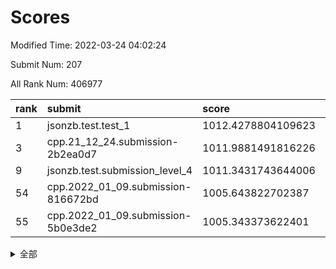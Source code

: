 # Scores

Modified Time: 2022-03-24 04:02:24

Submit Num: 207

All Rank Num: 406977

| rank |               submit               |       score        |       sigma        | pk_num |
| :--- | :--------------------------------- | :----------------- | :----------------- | :----- |
| 1    | jsonzb.test.test_1                 | 1012.4278804109623 | 0.8016774665246255 | 7867   |
| 3    | cpp.21_12_24.submission-2b2ea0d7   | 1011.9881491816226 | 0.790614194355078  | 7866   |
| 9    | jsonzb.test.submission_level_4     | 1011.3431743644006 | 0.7755031887073874 | 7860   |
| 54   | cpp.2022_01_09.submission-816672bd | 1005.643822702387  | 0.7238577336633901 | 7865   |
| 55   | cpp.2022_01_09.submission-5b0e3de2 | 1005.343373622401  | 0.7259276728928779 | 7866   |


<details>
<summary>全部</summary>

| rank |                 submit                 |       score        |       sigma        | pk_num |
| :--- | :------------------------------------- | :----------------- | :----------------- | :----- |
| 1    | jsonzb.test.test_1                     | 1012.4278804109623 | 0.8016774665246255 | 7867   |
| 2    | gobigger.level_3.submission_level_3_15 | 1012.21112539205   | 0.7953068654205178 | 7866   |
| 3    | cpp.21_12_24.submission-2b2ea0d7       | 1011.9881491816226 | 0.790614194355078  | 7866   |
| 4    | gobigger.level_3.submission_level_3_47 | 1011.6870332654554 | 0.781998453632509  | 7866   |
| 5    | gobigger.level_3.submission_level_3_33 | 1011.5930392970319 | 0.769640367873139  | 7867   |
| 6    | gobigger.level_3.submission_level_3_38 | 1011.5221590838286 | 0.7770260138751954 | 7867   |
| 7    | gobigger.level_3.submission_level_3_21 | 1011.3561156248062 | 0.7647786075405999 | 7866   |
| 8    | gobigger.level_3.submission_level_3_25 | 1011.3493640724042 | 0.7903864281347504 | 7866   |
| 9    | jsonzb.test.submission_level_4         | 1011.3431743644006 | 0.7755031887073874 | 7860   |
| 10   | gobigger.level_3.submission_level_3_22 | 1011.3117427169423 | 0.7706801869649514 | 7867   |
| 11   | gobigger.level_3.submission_level_3_28 | 1011.1705983807318 | 0.7535388204264197 | 7865   |
| 12   | gobigger.level_3.submission_level_3_26 | 1011.0824772593323 | 0.7626570813190094 | 7867   |
| 13   | gobigger.level_3.submission_level_3_36 | 1010.9108432064792 | 0.7600156089617797 | 7865   |
| 14   | gobigger.level_3.submission_level_3_1  | 1010.8866844628988 | 0.7750505376944272 | 7863   |
| 15   | gobigger.level_3.submission_level_3_0  | 1010.807605756873  | 0.7773986012046608 | 7866   |
| 16   | gobigger.level_3.submission_level_3_12 | 1010.666798374664  | 0.7548577344784663 | 7866   |
| 17   | gobigger.level_3.submission_level_3_2  | 1010.652403075316  | 0.7418196821583763 | 7865   |
| 18   | gobigger.level_3.submission_level_3_49 | 1010.530993186595  | 0.7548946070563113 | 7863   |
| 19   | gobigger.level_3.submission_level_3_11 | 1010.3923641361552 | 0.7523045085719655 | 7866   |
| 20   | gobigger.level_3.submission_level_3_24 | 1010.2991069012344 | 0.7451177029350289 | 7864   |
| 21   | gobigger.level_3.submission_level_3_27 | 1010.2190281405635 | 0.7677228645232387 | 7866   |
| 22   | gobigger.level_3.submission_level_3_20 | 1010.1880556852686 | 0.7573200851337512 | 7861   |
| 23   | gobigger.level_3.submission_level_3_13 | 1010.1359466636611 | 0.7556388886714073 | 7867   |
| 24   | gobigger.level_3.submission_level_3_42 | 1010.1281979014324 | 0.7445857961799227 | 7859   |
| 25   | gobigger.level_3.submission_level_3_19 | 1009.9220489482045 | 0.752020610095254  | 7860   |
| 26   | gobigger.level_3.submission_level_3_8  | 1009.8103783227559 | 0.7462438298275702 | 7867   |
| 27   | gobigger.level_3.submission_level_3_5  | 1009.731058001141  | 0.7405731996537134 | 7866   |
| 28   | gobigger.level_3.submission_level_3_29 | 1009.7080622864602 | 0.758563191989548  | 7868   |
| 29   | gobigger.level_3.submission_level_3_43 | 1009.6622394872209 | 0.7537940168942163 | 7866   |
| 30   | gobigger.level_3.submission_level_3_48 | 1009.6441875106757 | 0.7584522132499154 | 7865   |
| 31   | gobigger.level_3.submission_level_3_45 | 1009.5374920217243 | 0.7465896555725761 | 7862   |
| 32   | gobigger.level_3.submission_level_3_17 | 1009.5127965550697 | 0.7469605950599342 | 7868   |
| 33   | gobigger.level_3.submission_level_3_14 | 1009.5028794369665 | 0.7583925497948558 | 7859   |
| 34   | gobigger.level_3.submission_level_3_46 | 1009.4522331945661 | 0.7538601585745637 | 7863   |
| 35   | gobigger.level_3.submission_level_3_44 | 1009.4420894732885 | 0.7618642852418456 | 7863   |
| 36   | gobigger.level_3.submission_level_3_34 | 1009.4216700336649 | 0.73856811967681   | 7863   |
| 37   | gobigger.level_3.submission_level_3_18 | 1009.3917019562158 | 0.7511898128497951 | 7858   |
| 38   | gobigger.level_3.submission_level_3_23 | 1009.350636280716  | 0.740555933881837  | 7866   |
| 39   | gobigger.level_3.submission_level_3_4  | 1009.2860295421655 | 0.7583271960906138 | 7869   |
| 40   | gobigger.level_3.submission_level_3_41 | 1009.2312346605593 | 0.7772210551621381 | 7865   |
| 41   | gobigger.level_3.submission_level_3_9  | 1009.1725503523015 | 0.7461012221358344 | 7866   |
| 42   | gobigger.level_3.submission_level_3_6  | 1009.1677571163223 | 0.7522827293369454 | 7866   |
| 43   | gobigger.level_3.submission_level_3_35 | 1009.037913389901  | 0.7312319838163115 | 7869   |
| 44   | gobigger.level_3.submission_level_3_37 | 1009.0352652984351 | 0.7339371912460968 | 7868   |
| 45   | gobigger.level_3.submission_level_3_40 | 1008.8579345596753 | 0.7466334533350143 | 7864   |
| 46   | gobigger.level_3.submission_level_3_39 | 1008.8525419761202 | 0.7274895345066886 | 7866   |
| 47   | gobigger.level_3.submission_level_3_3  | 1008.7929484775806 | 0.7279964976312158 | 7856   |
| 48   | gobigger.level_3.submission_level_3_16 | 1008.7757998571602 | 0.7429583329928799 | 7865   |
| 49   | gobigger.level_3.submission_level_3_7  | 1008.52707404263   | 0.7584734011615875 | 7862   |
| 50   | gobigger.level_3.submission_level_3_10 | 1008.0103808999123 | 0.7351416159826946 | 7868   |
| 51   | gobigger.level_3.submission_level_3_32 | 1007.8109156093408 | 0.7199288122010108 | 7866   |
| 52   | gobigger.level_3.submission_level_3_31 | 1007.4983172270175 | 0.7297154646429421 | 7862   |
| 53   | gobigger.level_3.submission_level_3_30 | 1007.3073866614677 | 0.7340114685105116 | 7866   |
| 54   | cpp.2022_01_09.submission-816672bd     | 1005.643822702387  | 0.7238577336633901 | 7865   |
| 55   | cpp.2022_01_09.submission-5b0e3de2     | 1005.343373622401  | 0.7259276728928779 | 7866   |
| 56   | gobigger.level_1.submission_level_1_14 | 1004.9385293834006 | 0.7295662924138583 | 7866   |
| 57   | gobigger.level_1.submission_level_1_3  | 1004.7206313932403 | 0.7091534578242877 | 7863   |
| 58   | gobigger.level_1.submission_level_1_29 | 1004.6586259316163 | 0.7153799215756862 | 7865   |
| 59   | gobigger.level_1.submission_level_1_20 | 1004.6379512064153 | 0.7170375381922425 | 7868   |
| 60   | gobigger.level_1.submission_level_1_11 | 1004.5071543382222 | 0.7187119418569872 | 7863   |
| 61   | gobigger.level_1.submission_level_1_16 | 1004.4758382465775 | 0.7126943462048314 | 7864   |
| 62   | gobigger.level_1.submission_level_1_1  | 1004.4180592128446 | 0.7218571577146309 | 7864   |
| 63   | gobigger.level_1.submission_level_1_49 | 1004.3266829449449 | 0.7152041156249568 | 7864   |
| 64   | gobigger.level_1.submission_level_1_24 | 1004.2123358951839 | 0.7236646295339404 | 7863   |
| 65   | gobigger.level_1.submission_level_1_10 | 1004.199724312989  | 0.7127729819665861 | 7865   |
| 66   | gobigger.level_1.submission_level_1_30 | 1004.1562607278798 | 0.7098269319527276 | 7864   |
| 67   | gobigger.level_1.submission_level_1_34 | 1004.113923169481  | 0.7094513573507428 | 7869   |
| 68   | gobigger.level_1.submission_level_1_22 | 1003.9692486781223 | 0.716882763715386  | 7862   |
| 69   | gobigger.level_1.submission_level_1_37 | 1003.9292946961327 | 0.720037117650858  | 7860   |
| 70   | gobigger.level_1.submission_level_1_48 | 1003.9268100408696 | 0.7252791780333606 | 7865   |
| 71   | gobigger.level_1.submission_level_1_41 | 1003.7759794852211 | 0.7118873771567352 | 7863   |
| 72   | gobigger.level_1.submission_level_1_47 | 1003.767638891837  | 0.7267923700646677 | 7858   |
| 73   | gobigger.level_1.submission_level_1_4  | 1003.7023822327365 | 0.7351678296516292 | 7864   |
| 74   | gobigger.level_1.submission_level_1_0  | 1003.6080264963231 | 0.7052832106660163 | 7866   |
| 75   | gobigger.level_1.submission_level_1_12 | 1003.588319636176  | 0.7096397374316019 | 7863   |
| 76   | gobigger.level_1.submission_level_1_5  | 1003.5672845120769 | 0.7249251080630708 | 7859   |
| 77   | gobigger.level_1.submission_level_1_18 | 1003.5623011750458 | 0.7000873396618414 | 7865   |
| 78   | gobigger.level_1.submission_level_1_19 | 1003.4866344573469 | 0.7207675702861642 | 7861   |
| 79   | gobigger.level_1.submission_level_1_31 | 1003.4813099277548 | 0.7003397747129847 | 7868   |
| 80   | gobigger.level_1.submission_level_1_23 | 1003.4508902167508 | 0.7118483775643584 | 7863   |
| 81   | gobigger.level_1.submission_level_1_13 | 1003.4238561204788 | 0.7174273098517884 | 7864   |
| 82   | gobigger.level_1.submission_level_1_6  | 1003.4183373080028 | 0.7089125111693934 | 7869   |
| 83   | gobigger.level_1.submission_level_1_42 | 1003.4104458251007 | 0.7169437009173302 | 7862   |
| 84   | gobigger.level_1.submission_level_1_2  | 1003.1536596128789 | 0.7207108728903969 | 7865   |
| 85   | gobigger.level_1.submission_level_1_44 | 1003.1141471284132 | 0.7145997220230342 | 7861   |
| 86   | gobigger.level_1.submission_level_1_8  | 1003.1052359585062 | 0.7234204825684009 | 7862   |
| 87   | gobigger.level_1.submission_level_1_40 | 1003.0582987771039 | 0.7163778024181761 | 7865   |
| 88   | gobigger.level_1.submission_level_1_38 | 1003.0057070895269 | 0.7220462336860777 | 7867   |
| 89   | gobigger.level_1.submission_level_1_32 | 1002.997637037598  | 0.7081846528905636 | 7866   |
| 90   | gobigger.level_1.submission_level_1_36 | 1002.9195736147049 | 0.7142761878301974 | 7862   |
| 91   | gobigger.level_1.submission_level_1_35 | 1002.8357885690616 | 0.7104071043580954 | 7866   |
| 92   | gobigger.level_1.submission_level_1_45 | 1002.828985910669  | 0.7226881203826105 | 7866   |
| 93   | gobigger.level_1.submission_level_1_43 | 1002.808760497105  | 0.7220674579559454 | 7860   |
| 94   | gobigger.level_1.submission_level_1_21 | 1002.6902457496979 | 0.7169075615872663 | 7865   |
| 95   | gobigger.level_1.submission_level_1_33 | 1002.5779709339986 | 0.7064782319234291 | 7863   |
| 96   | gobigger.level_1.submission_level_1_26 | 1002.5240331846661 | 0.7142565398035979 | 7865   |
| 97   | gobigger.level_1.submission_level_1_9  | 1002.4776473712634 | 0.7111800215769517 | 7864   |
| 98   | gobigger.level_1.submission_level_1_7  | 1002.4573737565742 | 0.7164360074186082 | 7860   |
| 99   | gobigger.level_1.submission_level_1_46 | 1002.4553723856669 | 0.7025387026928855 | 7862   |
| 100  | gobigger.level_1.submission_level_1_39 | 1002.3704301837383 | 0.7152730500988753 | 7858   |
| 101  | gobigger.level_1.submission_level_1_28 | 1002.3449392590295 | 0.7021090812519568 | 7868   |
| 102  | gobigger.level_1.submission_level_1_17 | 1002.2546533429652 | 0.7124947883798418 | 7861   |
| 103  | gobigger.level_1.submission_level_1_25 | 1002.2443335551986 | 0.7142654739649608 | 7865   |
| 104  | gobigger.level_1.submission_level_1_15 | 1002.2008463797224 | 0.7196086119780796 | 7860   |
| 105  | gobigger.level_1.submission_level_1_27 | 1002.0426358846387 | 0.7207939393504416 | 7869   |
| 106  | gobigger.random.submission_random_33   | 997.7445062500484  | 0.7009137929404575 | 7865   |
| 107  | gobigger.random.submission_random_0    | 997.0909717756722  | 0.7042631000393154 | 7864   |
| 108  | gobigger.random.submission_random_32   | 996.8585440220081  | 0.713777005176143  | 7862   |
| 109  | gobigger.random.submission_random_14   | 996.7396783282085  | 0.7241398689900185 | 7869   |
| 110  | gobigger.random.submission_random_20   | 996.6729639912065  | 0.709844471776836  | 7865   |
| 111  | gobigger.random.submission_random_26   | 996.6686757838797  | 0.7165647962319067 | 7863   |
| 112  | gobigger.random.submission_random_37   | 996.5779337961225  | 0.7040084575694562 | 7863   |
| 113  | gobigger.random.submission_random_6    | 996.4483001194392  | 0.7139207503091457 | 7863   |
| 114  | gobigger.random.submission_random_25   | 996.3284610646011  | 0.7109331491354481 | 7863   |
| 115  | gobigger.random.submission_random_40   | 996.3159299409186  | 0.7090224288283938 | 7866   |
| 116  | gobigger.random.submission_random_35   | 996.3051960412332  | 0.7040299221201431 | 7870   |
| 117  | gobigger.random.submission_random_2    | 996.2739447466795  | 0.7158041181235735 | 7863   |
| 118  | gobigger.random.submission_random_28   | 996.2502892195217  | 0.7083591008105585 | 7867   |
| 119  | gobigger.random.submission_random_49   | 996.190562272666   | 0.7117133229700624 | 7864   |
| 120  | gobigger.random.submission_random_44   | 996.1556633765374  | 0.7088458195007259 | 7868   |
| 121  | gobigger.random.submission_random_34   | 996.1407829861205  | 0.71103688028607   | 7866   |
| 122  | gobigger.random.submission_random_5    | 996.0924999979941  | 0.7197614311731696 | 7863   |
| 123  | gobigger.random.submission_random_43   | 996.0643107502502  | 0.7061669535431653 | 7867   |
| 124  | gobigger.random.submission_random_23   | 996.0599667551181  | 0.7009934962436274 | 7865   |
| 125  | gobigger.random.submission_random_21   | 996.0365831250142  | 0.7162188651620709 | 7858   |
| 126  | gobigger.random.submission_random_39   | 995.9927763024199  | 0.7396646654354833 | 7863   |
| 127  | gobigger.random.submission_random_13   | 995.9477547833972  | 0.7201317538855612 | 7863   |
| 128  | gobigger.random.submission_random_29   | 995.9136280102738  | 0.7124551195791107 | 7858   |
| 129  | gobigger.random.submission_random_1    | 995.9087664890469  | 0.7115177514813341 | 7862   |
| 130  | gobigger.random.submission_random_3    | 995.9055639078075  | 0.715509045745194  | 7864   |
| 131  | gobigger.random.submission_random_27   | 995.870104617755   | 0.7154904177958658 | 7866   |
| 132  | gobigger.random.submission_random_9    | 995.7847382918293  | 0.7117839886996635 | 7861   |
| 133  | gobigger.random.submission_random_18   | 995.7795199994678  | 0.7070935170313397 | 7862   |
| 134  | gobigger.random.submission_random_48   | 995.7053050093688  | 0.7134659761014953 | 7864   |
| 135  | gobigger.random.submission_random_42   | 995.683395361864   | 0.7129660477684288 | 7869   |
| 136  | gobigger.random.submission_random_46   | 995.6480199253328  | 0.7173694527203411 | 7869   |
| 137  | gobigger.random.submission_random_31   | 995.6350514913082  | 0.7121378440571017 | 7864   |
| 138  | gobigger.random.submission_random_11   | 995.6237932130038  | 0.7130484780511628 | 7863   |
| 139  | gobigger.random.submission_random_45   | 995.5736537116798  | 0.708863163785571  | 7868   |
| 140  | gobigger.random.submission_random_8    | 995.5210586164828  | 0.711468174090813  | 7860   |
| 141  | gobigger.random.submission_random_4    | 995.5160888972797  | 0.7148407296938236 | 7865   |
| 142  | gobigger.random.submission_random_30   | 995.4971178448698  | 0.7059263952355136 | 7865   |
| 143  | gobigger.random.submission_random_17   | 995.4802967117126  | 0.7095980605705663 | 7863   |
| 144  | gobigger.random.submission_random_47   | 995.4364685155904  | 0.7205120056608485 | 7866   |
| 145  | gobigger.random.submission_random_19   | 995.4148695967482  | 0.7061167949098703 | 7861   |
| 146  | gobigger.random.submission_random_38   | 995.3227496680306  | 0.7131856455152377 | 7862   |
| 147  | gobigger.random.submission_random_15   | 995.3005173927627  | 0.7133169174667183 | 7861   |
| 148  | gobigger.random.submission_random_41   | 995.2785825336445  | 0.7093153996000922 | 7866   |
| 149  | gobigger.random.submission_random_24   | 995.253171047713   | 0.7086171441668005 | 7867   |
| 150  | gobigger.random.submission_random_16   | 995.1730252260708  | 0.7078398155155873 | 7867   |
| 151  | gobigger.random.submission_random_22   | 994.9990488255191  | 0.716608171132997  | 7864   |
| 152  | gobigger.random.submission_random_12   | 994.9164123179681  | 0.7226607215837042 | 7864   |
| 153  | gobigger.random.submission_random_36   | 994.7648224536418  | 0.7288869160532361 | 7864   |
| 154  | gobigger.random.submission_random_7    | 994.7608353380809  | 0.7136552304969386 | 7860   |
| 155  | gobigger.random.submission_random_10   | 994.6884960229597  | 0.7183316532038485 | 7864   |
| 156  | gobigger.level_2.submission_level_2_44 | 994.42547175793    | 0.7344609546677854 | 7863   |
| 157  | gobigger.level_2.submission_level_2_19 | 993.7054392687572  | 0.7396037860830215 | 7862   |
| 158  | gobigger.level_2.submission_level_2_6  | 993.6068969228728  | 0.72257457835809   | 7862   |
| 159  | gobigger.level_2.submission_level_2_49 | 993.4605689472952  | 0.7405795348009394 | 7863   |
| 160  | gobigger.level_2.submission_level_2_48 | 993.4477696427992  | 0.7153877611763505 | 7859   |
| 161  | gobigger.level_2.submission_level_2_18 | 993.4317763405487  | 0.7302428323208743 | 7868   |
| 162  | gobigger.level_2.submission_level_2_32 | 993.2374641138462  | 0.736977184372585  | 7864   |
| 163  | gobigger.level_2.submission_level_2_11 | 993.2239188316893  | 0.7302790301671951 | 7863   |
| 164  | gobigger.level_2.submission_level_2_24 | 993.0733269909     | 0.7301710327918067 | 7864   |
| 165  | gobigger.level_2.submission_level_2_4  | 992.9005787834329  | 0.7344556914927799 | 7864   |
| 166  | gobigger.level_2.submission_level_2_13 | 992.8948783643746  | 0.7218666945529473 | 7867   |
| 167  | gobigger.level_2.submission_level_2_3  | 992.8240200791789  | 0.7383932563705788 | 7868   |
| 168  | gobigger.level_2.submission_level_2_25 | 992.8047980314321  | 0.7260526550077104 | 7869   |
| 169  | gobigger.level_2.submission_level_2_27 | 992.7545611711819  | 0.7250014133489076 | 7863   |
| 170  | gobigger.level_2.submission_level_2_9  | 992.7536277223139  | 0.74635400337817   | 7861   |
| 171  | gobigger.level_2.submission_level_2_47 | 992.6183280790406  | 0.7436917337647658 | 7862   |
| 172  | gobigger.level_2.submission_level_2_38 | 992.586999132131   | 0.722189082790296  | 7864   |
| 173  | gobigger.level_2.submission_level_2_0  | 992.5524080232793  | 0.7480256415034402 | 7863   |
| 174  | gobigger.level_2.submission_level_2_1  | 992.5117026813813  | 0.7499388970936904 | 7866   |
| 175  | gobigger.level_2.submission_level_2_41 | 992.5070113025032  | 0.7374397919345558 | 7857   |
| 176  | gobigger.level_2.submission_level_2_8  | 992.4790577766378  | 0.7424776570353236 | 7869   |
| 177  | gobigger.level_2.submission_level_2_22 | 992.4531647478168  | 0.7514133458933426 | 7866   |
| 178  | gobigger.level_2.submission_level_2_17 | 992.3115827247199  | 0.7361799603621185 | 7868   |
| 179  | gobigger.level_2.submission_level_2_7  | 992.2913395527905  | 0.7549943986932186 | 7863   |
| 180  | gobigger.level_2.submission_level_2_29 | 992.2874538916782  | 0.7365075448140939 | 7865   |
| 181  | gobigger.level_2.submission_level_2_2  | 992.2666965834919  | 0.7354458564572153 | 7863   |
| 182  | gobigger.level_2.submission_level_2_14 | 992.2554508292982  | 0.7482781579814619 | 7864   |
| 183  | gobigger.level_2.submission_level_2_40 | 992.2080518981048  | 0.7566832691209042 | 7868   |
| 184  | gobigger.level_2.submission_level_2_21 | 992.1830701987637  | 0.729595879824212  | 7859   |
| 185  | gobigger.level_2.submission_level_2_46 | 992.1769012452911  | 0.7458541052956073 | 7870   |
| 186  | gobigger.level_2.submission_level_2_36 | 992.1714558338082  | 0.7451120551989184 | 7868   |
| 187  | gobigger.level_2.submission_level_2_23 | 992.1487297922814  | 0.743097050954257  | 7862   |
| 188  | gobigger.level_2.submission_level_2_16 | 992.1355164793275  | 0.7591046817325849 | 7868   |
| 189  | gobigger.level_2.submission_level_2_34 | 992.0739484912256  | 0.7263495011460855 | 7863   |
| 190  | gobigger.level_2.submission_level_2_33 | 992.043947266223   | 0.7305654314467368 | 7863   |
| 191  | gobigger.level_2.submission_level_2_26 | 991.9245716121482  | 0.7405963001443977 | 7865   |
| 192  | gobigger.level_2.submission_level_2_45 | 991.9143756267978  | 0.7630357981965098 | 7865   |
| 193  | gobigger.level_2.submission_level_2_20 | 991.8093278127988  | 0.7543658139917878 | 7862   |
| 194  | gobigger.level_2.submission_level_2_5  | 991.7670553722505  | 0.7446013226283724 | 7864   |
| 195  | gobigger.level_2.submission_level_2_42 | 991.749515179039   | 0.7487906630805113 | 7865   |
| 196  | gobigger.level_2.submission_level_2_31 | 991.7440729042256  | 0.7380125486361868 | 7861   |
| 197  | gobigger.level_2.submission_level_2_15 | 991.5557690825757  | 0.7463372332194412 | 7865   |
| 198  | gobigger.level_2.submission_level_2_30 | 991.4271737481447  | 0.7621318233503921 | 7862   |
| 199  | gobigger.level_2.submission_level_2_35 | 991.402633604818   | 0.7479933062572912 | 7864   |
| 200  | gobigger.level_2.submission_level_2_37 | 991.1647106764801  | 0.7518830436678925 | 7864   |
| 201  | gobigger.level_2.submission_level_2_28 | 991.1518117018203  | 0.756411144181443  | 7867   |
| 202  | gobigger.level_2.submission_level_2_39 | 991.0419584436851  | 0.7559973959082833 | 7867   |
| 203  | gobigger.level_2.submission_level_2_43 | 990.5157384322459  | 0.7491200063038368 | 7863   |
| 204  | gobigger.level_2.submission_level_2_10 | 990.4632766479407  | 0.7618276413127425 | 7867   |
| 205  | gobigger.level_2.submission_level_2_12 | 990.4374714309158  | 0.7568109319967299 | 7868   |
| 206  | gobigger.none.submission_none_0        | 978.5442259880062  | 1.2957690169289775 | 7867   |
| 207  | gobigger.none.submission_none_1        | 977.3578437272863  | 1.39559292223825   | 7861   |

</details>
